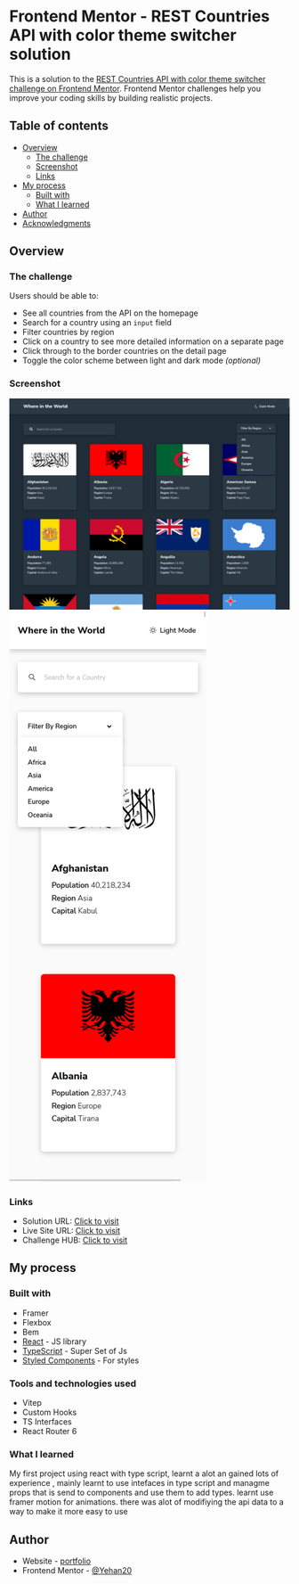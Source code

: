 # Frontend Mentor - REST Countries API with color theme switcher solution

This is a solution to the [REST Countries API with color theme switcher challenge on Frontend Mentor](https://www.frontendmentor.io/challenges/rest-countries-api-with-color-theme-switcher-5cacc469fec04111f7b848ca). Frontend Mentor challenges help you improve your coding skills by building realistic projects. 

## Table of contents

- [Overview](#overview)
  - [The challenge](#the-challenge)
  - [Screenshot](#screenshot)
  - [Links](#links)
- [My process](#my-process)
  - [Built with](#built-with)
  - [What I learned](#what-i-learned)
- [Author](#author)
- [Acknowledgments](#acknowledgments)


## Overview

### The challenge

Users should be able to:

- See all countries from the API on the homepage
- Search for a country using an `input` field
- Filter countries by region
- Click on a country to see more detailed information on a separate page
- Click through to the border countries on the detail page
- Toggle the color scheme between light and dark mode *(optional)*

### Screenshot

![](./src/assets/images/large.png)
![](./src/assets/images/small.png)

### Links

- Solution URL: [Click to visit](https://github.com/Yehan20/Where-In-The-World)
- Live Site URL: [Click to visit](https://yn-where-in-the-world.netlify.app/)
- Challenge HUB: [Click to visit](https://www.frontendmentor.io/solutions/rest-countries-api-with-color-theme-switcher-NrClyzwArE)

## My process

### Built with

- Framer
- Flexbox
- Bem
- [React](https://reactjs.org/) - JS library
- [TypeScript](https://www.typescriptlang.org/) - Super Set of Js
- [Styled Components](https://styled-components.com/) - For styles


### Tools and technologies used

- Vitep
- Custom Hooks
- TS Interfaces
- React Router 6



### What I learned

My first project using react with type script, learnt a alot an gained lots of experience , mainly learnt to  use intefaces in type script and managme props that is send to components and use them to add types. learnt use framer motion for animations. there was alot of modifiying the api data to a way to make it more easy to use


## Author

- Website - [portfolio](https://yehan-nilanga.netlify.app/)
- Frontend Mentor - [@Yehan20](https://www.frontendmentor.io/profile/Yehan20)
